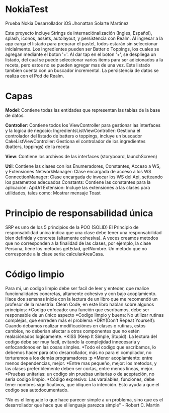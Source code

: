 # NokiaTest
Prueba Nokia Desarrollador iOS Jhonattan Solarte Martinez

Este proyecto incluye Strings de internaciónalización (Ingles, Español), splash, iconos, assets, autolayout, y persistencia con Realm. 
Al ingresar a la app carga el listado para preparar el pastel, todos estarán sin seleccionar inicialmente.
Los ingredientes pueden ser Batter o Toppings, los cuales se agregan mediante el boton '+'.
Al dar tap en el boton '+', se despliega un listado, del cual se puede seleccionar varios items para ser adicionados a la receta, pero estos no se pueden agregar mas de una vez. 
Este listado tambien cuenta con un buscador incremental.
La persistencia de datos se realiza con el Pod de Realm.




# Capas
**Model**: Contiene todas las entidades que representan las tablas de la base de datos.

**Controller**: Contiene todos los ViewController para gestionar las interfaces y la logica de negocio:
    IngredientsListViewController: Gestiona el controlador del listado de batters o toppings, incluye un buscador
    CakeListViewController: Gestiona el controlador de los ingredientes (batters, toppings) de la receta
    
**View**: Contiene los archivos de las interfaces (storyboard, launchScreen)

**Util**: Contiene las clases con los Enumeradores, Constantes, Acceso a WS, y Extensiones
    NetworkManager: Clase encargada de acceso a los WS
    ConnectionManager: Clase encargada de invocar los WS del Api, setteando los parametros adecuados
    Constants: Contiene las constantes para la aplicación: ApiUrl
    Extension: Incluye las extensiones a las clases para utilidades, tales como:
                     Mostrar mensaje Toast


# Principio de responsabilidad única
SRP es uno de los 5 principios de la POO (SOLID)
El Principio de responsabilidad unica indica que una clase debe tener una responsabilidad bien definida y concreta (altamente cohesiva). A veces creamos metodos que no corresponden a la finalidad de las clases, por ejemplo, 
la clase Persona, tiene los metodos getEdad, getNombre. Un metodo que no corresponde a la clase sería: calcularAreaCasa.


# Código limpio
Para mi, un codigo limpio debe ser facil de leer y enteder, que realice funcionalidades concretas, altamente cohesivo y con bajo acoplamiento. 
Hace dos semanas inicie con la lectura de un libro que me recomendó un profesor de la maestría: Clean Code, en este libro hablan sobre algunos principios:
*Codigo enfocado: una función que escribamos, debe ser responsable de un único aspecto
*Codigo limpio y buena: No utilizar rutinas complejas, que enrreden más el problema
*DRY(Don't Repeat Yourself): Cuando debamos realizar modificaciónes en clases o rutinas, estos cambios, no deberían afectar a otros componentes que no estén realaciónados logicamente.
*KISS (Keep It Simple, Stupid): La lectura del codigo debe ser muy facil, evitando la complejidad innecesaria y enfocandonos en las cosas simples.
*Todo el codigo que escribamos, lo debemos hacer para otro desarrollador, más no para el compilador, no torturemos a los demás programadores :p
*Menor acoplamiento: entre menos dependencias, mejor.
*Entre mas pequeño, mejor: los metodos, y las clases preferiblemente deben ser cortas, entre menos lineas, mejor.
*Pruebas unitarias: un codigo sin pruebas unitarias o de aceptación, no sería codigo limpio.
*Código expresivo: Las varaiables, funciones, debe tener nombres significativos, que idiquen la intención. Esto ayuda a que el codigo sea autodocumentado. 


"No es el lenguaje lo que hace parecer simple a un problema, sino que es el desarrollador que hace que el lenguaje parezca simple" - Robert C. Martin
